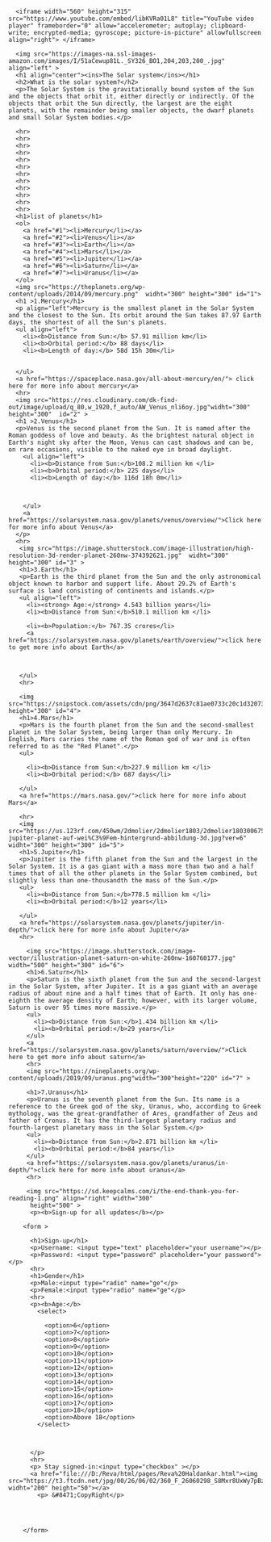 
<!DOCTYPE html>
<html  >
  <head>
    <title>The Solar system</title>

  </head>
  <body>


      <iframe width="560" height="315" src="https://www.youtube.com/embed/libKVRa01L8" title="YouTube video player" frameborder="0" allow="accelerometer; autoplay; clipboard-write; encrypted-media; gyroscope; picture-in-picture" allowfullscreen align="right"> </iframe>

      <img src="https://images-na.ssl-images-amazon.com/images/I/51aCewup81L._SY326_BO1,204,203,200_.jpg" align="left" >
      <h1 align="center"><ins>The Solar system</ins></h1>
      <h2>What is the solar system?</h2>
      <p>The Solar System is the gravitationally bound system of the Sun and the objects that orbit it, either directly or indirectly. Of the objects that orbit the Sun directly, the largest are the eight planets, with the remainder being smaller objects, the dwarf planets and small Solar System bodies.</p>

      <hr>
      <hr>
      <hr>
      <hr>
      <hr>
      <hr>
      <hr>
      <hr>
      <hr>
      <hr>
      <hr>
      <hr>
      <h1>list of planets</h1>
      <ol>
        <a href="#1"><li>Mercury</li></a>
        <a href="#2"><li>Venus</li></a>
        <a href="#3"><li>Earth</li></a>
        <a href="#4"><li>Mars</li></a>
        <a href="#5"><li>Jupiter</li></a>
        <a href="#6"><li>Saturn</li></a>
        <a href="#7"><li>Uranus</li></a>
      </ol>
      <img src="https://theplanets.org/wp-content/uploads/2014/09/mercury.png"  widht="300" height="300" id="1">
      <h1 >1.Mercury</h1>
      <p align="left">Mercury is the smallest planet in the Solar System and the closest to the Sun. Its orbit around the Sun takes 87.97 Earth days, the shortest of all the Sun's planets.
      <ul align="left">
        <li><b>Distance from Sun:</b> 57.91 million km</li>
        <li><b>Orbital period:</b> 88 days</li>
        <li><b>Length of day:</b> 58d 15h 30m</li>


      </ul>
      <a href="https://spaceplace.nasa.gov/all-about-mercury/en/"> click here for more info about mercury</a>
      <hr>
      <img src="https://res.cloudinary.com/dk-find-out/image/upload/q_80,w_1920,f_auto/AW_Venus_nli6oy.jpg"widht="300" height="300"  id="2" >
      <h1 >2.Venus</h1>
      <p>Venus is the second planet from the Sun. It is named after the Roman goddess of love and beauty. As the brightest natural object in Earth's night sky after the Moon, Venus can cast shadows and can be, on rare occasions, visible to the naked eye in broad daylight.
        <ul align="left">
          <li><b>Distance from Sun:</b>108.2 million km </li>
          <li><b>Orbital period:</b> 225 days</li>
          <li><b>Length of day:</b> 116d 18h 0m</li>



        </ul>
        <a href="https://solarsystem.nasa.gov/planets/venus/overview/">Click here for more info about Venus</a>
      </p>
      <hr>
       <img src="https://image.shutterstock.com/image-illustration/high-resolution-3d-render-planet-260nw-374392621.jpg"  widht="300" height="300" id="3" >
       <h1>3.Earth</h1>
       <p>Earth is the third planet from the Sun and the only astronomical object known to harbor and support life. About 29.2% of Earth's surface is land consisting of continents and islands.</p>
       <ul align="left">
         <li><strong> Age:</strong> 4.543 billion years</li>
         <li><b>Distance from Sun:</b>510.1 million km </li>

         <li><b>Population:</b> 767.35 crores</li>
         <a href="https://solarsystem.nasa.gov/planets/earth/overview/">click here to get more info about Earth</a>



       </ul>
       <hr>

       <img src="https://snipstock.com/assets/cdn/png/3647d2637c81ae0733c20c1d32073ffd.png"width="300" height="300" id="4">
       <h1>4.Mars</h1>
       <p>Mars is the fourth planet from the Sun and the second-smallest planet in the Solar System, being larger than only Mercury. In English, Mars carries the name of the Roman god of war and is often referred to as the "Red Planet".</p>
       <ul>

         <li><b>Distance from Sun:</b>227.9 million km </li>
         <li><b>Orbital period:</b> 687 days</li>

       </ul>
       <a href="https://mars.nasa.gov/">click here for more info about Mars</a>

       <hr>
       <img src="https://us.123rf.com/450wm/2dmolier/2dmolier1803/2dmolier180300675/97191817-jupiter-planet-auf-wei%C3%9Fem-hintergrund-abbildung-3d.jpg?ver=6" widht="300" height="300" id="5">
       <h1>5.Jupiter</h1>
       <p>Jupiter is the fifth planet from the Sun and the largest in the Solar System. It is a gas giant with a mass more than two and a half times that of all the other planets in the Solar System combined, but slightly less than one-thousandth the mass of the Sun.</p>
       <ul>
         <li><b>Distance from Sun:</b>778.5 million km </li>
         <li><b>Orbital period:</b>12 years</li>

       </ul>
       <a href="https://solarsystem.nasa.gov/planets/jupiter/in-depth/">click here for more info about Jupiter</a>
       <hr>

         <img src="https://image.shutterstock.com/image-vector/illustration-planet-saturn-on-white-260nw-160760177.jpg" width="500" height="300" id="6">
         <h1>6.Saturn</h1>
         <p>Saturn is the sixth planet from the Sun and the second-largest in the Solar System, after Jupiter. It is a gas giant with an average radius of about nine and a half times that of Earth. It only has one-eighth the average density of Earth; however, with its larger volume, Saturn is over 95 times more massive.</p>
         <ul>
           <li><b>Distance from Sun:</b>1.434 billion km </li>
           <li><b>Orbital period:</b>29 years</li>
         </ul>
         <a href="https://solarsystem.nasa.gov/planets/saturn/overview/">Click here to get more info about saturn</a>
         <hr>
         <img src="https://nineplanets.org/wp-content/uploads/2019/09/uranus.png"width="300"height="220" id="7" >

         <h1>7.Uranus</h1>
         <p>Uranus is the seventh planet from the Sun. Its name is a reference to the Greek god of the sky, Uranus, who, according to Greek mythology, was the great-grandfather of Ares, grandfather of Zeus and father of Cronus. It has the third-largest planetary radius and fourth-largest planetary mass in the Solar System.</p>
         <ul>
           <li><b>Distance from Sun:</b>2.871 billion km </li>
           <li><b>Orbital period:</b>84 years</li>
         </ul>
         <a href="https://solarsystem.nasa.gov/planets/uranus/in-depth/">click here for more info about uranus</a>
         <hr>

         <img src="https://sd.keepcalms.com/i/the-end-thank-you-for-reading-1.png" align="right" width="300"
          height="500" >
          <p><b>Sign-up for all updates</b></p>

        <form >

          <h1>Sign-up</h1>
          <p>Username: <input type="text" placeholder="your username"></p>
          <p>Password: <input type="password" placeholder="your password"></p>
          <hr>
          <h1>Gender</h1>
          <p>Male:<input type="radio" name="ge"</p>
          <p>Female:<input type="radio" name="ge"</p>
          <hr>
          <p><b>Age:</b>
            <select>

              <option>6</option>
              <option>7</option>
              <option>8</option>
              <option>9</option>
              <option>10</option>
              <option>11</option>
              <option>12</option>
              <option>13</option>
              <option>14</option>
              <option>15</option>
              <option>16</option>
              <option>17</option>
              <option>18</option>
              <option>Above 18</option>
            </select>



          </p>
          <hr>
          <p> Stay signed-in:<input type="checkbox" ></p>
          <a href="file:///D:/Reva/html/pages/Reva%20Haldankar.html"><img src="https://t3.ftcdn.net/jpg/00/26/06/02/360_F_26060298_S8Mxr8UxWy7pBzOt4STyeXfmSBqjc7gv.jpg" widht="200" height="50"></a>
            <p> &#8471;CopyRight</p>




        </form>









  </body>
</html>
